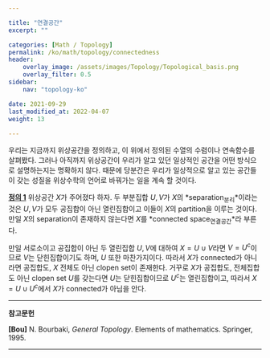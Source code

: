 ```yaml
---

title: "연결공간"
excerpt: ""

categories: [Math / Topology]
permalink: /ko/math/topology/connectedness
header:
    overlay_image: /assets/images/Topology/Topological_basis.png
    overlay_filter: 0.5
sidebar: 
    nav: "topology-ko"

date: 2021-09-29
last_modified_at: 2022-04-07
weight: 13
    
---
```


우리는 지금까지 위상공간을 정의하고, 이 위에서 정의된 수열의 수렴이나 연속함수를 살펴봤다. 그러나 아직까지 위상공간이 우리가 알고 있던 일상적인 공간을 어떤 방식으로 설명하는지는 명확하지 않다. 때문에 당분간은 우리가 일상적으로 알고 있는 공간들이 갖는 성질을 위상수학의 언어로 바꿔가는 일을 계속 할 것이다. 

<div class="definition" markdown="1">

<ins id="df1">**정의 1**</ins> 위상공간 $X$가 주어졌다 하자. 두 부분집합 $U,V$가 $X$의 *separation<sub>분리</sub>*이라는 것은 $U,V$가 모두 공집합이 아닌 열린집합이고 이들이 $X$의 partition을 이루는 것이다. 만일 $X$의 separation이 존재하지 않는다면 $X$를 *connected space<sub>연결공간</sub>*라 부른다. 

</div>

만일 서로소이고 공집합이 아닌 두 열린집합 $U,V$에 대하여 $X=U\cup V$라면 $V=U^c$이므로 $V$는 닫힌집합이기도 하며, $U$ 또한 마찬가지이다. 따라서 $X$가 connected가 아니라면 공집합도, $X$ 전체도 아닌 clopen set이 존재한다. 거꾸로 $X$가 공집합도, 전체집합도 아닌 clopen set $U$를 갖는다면 $U$는 닫힌집합이므로 $U^c$는 열린집합이고, 따라서 $X=U\cup U^c$에서 $X$가 connected가 아님을 안다. 



---

**참고문헌**

**[Bou]** N. Bourbaki, <i>General Topology</i>. Elements of mathematics. Springer, 1995.

---
